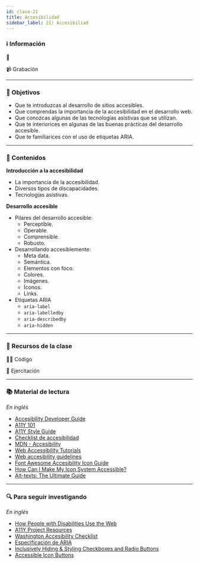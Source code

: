 ```yaml
---
id: clase-21
title: Accesibilidad
sidebar_label: 21) Accesibiliad
---
```


### ℹ️ Información

📆

📹 Grabación

---

### 🏁 Objetivos

- Que te introduzcas al desarrollo de sitios accesibles.
- Que comprendas la importancia de la accesibilidad en el desarrollo web.
- Que conozcas algunas de las tecnologías asistivas que se utilizan.
- Que te interiorices en algunas de las buenas prácticas del desarrollo accesible.
- Que te familiarices con el uso de etiquetas ARIA.

---

### 📝 Contenidos

**Introducción a la accesibilidad**

- La importancia de la accesibilidad.
- Diversos tipos de discapacidades.
- Tecnologías asistivas.

**Desarrollo accesible**

- Pilares del desarrollo accesible:
  - Perceptible.
  - Operable.
  - Comprensible.
  - Robusto.
- Desarrollando accesiblemente:
  - Meta data.
  - Semántica.
  - Elementos con foco.
  - Colores.
  - Imágenes.
  - Íconos.
  - Links.
- Etiquetas ARIA
  - `aria-label`
  - `aria-labelledby`
  - `aria-describedby`
  - `aria-hidden`

---

### 🚀 Recursos de la clase

👩‍💻 Código

💪 Ejercitación

---

### 📚 Material de lectura

_En inglés_

- [Accesibility Developer Guide](https://www.accessibility-developer-guide.com/)
- [A11Y 101](https://a11y-101.com/)
- [A11Y Style Guide](https://a11y-style-guide.com/style-guide/)
- [Checklist de accesibilidad](https://www.a11yproject.com/checklist/)
- [MDN - Accesibility](https://developer.mozilla.org/en-US/docs/Web/Accessibility)
- [Web Accessibility Tutorials](https://www.w3.org/WAI/tutorials/)
- [Web accesibility guidelines](http://web-accessibility.carnegiemuseums.org/)
- [Font Awesome Accesibility Icon Guide](https://fontawesome.com/how-to-use/on-the-web/other-topics/accessibility)
- [How Can I Make My Icon System Accessible?](https://css-tricks.com/can-make-icon-system-accessible/)
- [Alt-texts: The Ultimate Guide](https://axesslab.com/alt-texts/)

---

### 🔍 Para seguir investigando

_En inglés_

- [How People with Disabilities Use the Web](https://www.w3.org/WAI/people-use-web/)
- [A11Y Project Resources](https://www.a11yproject.com/resources/)
- [Washington Accesibility Checklist](https://www.washington.edu/accessibility/checklist/)
- [Especificación de ARIA](https://www.w3.org/TR/wai-aria-practices-1.1/#intro)
- [Inclusively Hiding & Styling Checkboxes and Radio Buttons](https://www.sarasoueidan.com/blog/inclusively-hiding-and-styling-checkboxes-and-radio-buttons/)
- [Accessible Icon Buttons](https://www.sarasoueidan.com/blog/accessible-icon-buttons/)
